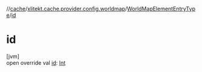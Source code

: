 //[cache](../../../index.md)/[xlitekt.cache.provider.config.worldmap](../index.md)/[WorldMapElementEntryType](index.md)/[id](id.md)

# id

[jvm]\
open override val [id](id.md): [Int](https://kotlinlang.org/api/latest/jvm/stdlib/kotlin/-int/index.html)
